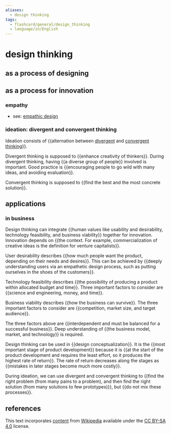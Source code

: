 ```yaml
---
aliases:
  - design thinking
tags:
  - flashcard/general/design_thinking
  - language/in/English
---
```


# design thinking

## as a process of designing

## as a process for innovation

### empathy

- see: [empathic design](empathic%20design.md)

### ideation: divergent and convergent thinking

Ideation consists of {{alternation between [divergent](divergent%20thinking.md) and [convergent thinking](convergent%20thinking.md)}}. <!--SR:!2024-08-06,70,310-->

Divergent thinking is supposed to {{enhance creativity of thinkers}}. During divergent thinking, having {{a diverse group of people}} involved is important. Good practice is {{encouraging people to go wild with many ideas, and avoiding evaluation}}. <!--SR:!2024-07-09,48,290!2024-08-07,71,310!2024-07-23,59,310-->

Convergent thinking is supposed to {{find the best and the most concrete solution}}. <!--SR:!2024-07-11,48,290-->

## applications

### in business

Design thinking can integrate {{human values like usability and desirability, technology feasibility, and business viability}} together for innovation. Innovation depends on {{the context. For example, commercialization of creative ideas is the definition for venture capitalists}}. <!--SR:!2024-07-07,38,250!2024-07-24,60,310-->

User desirability describes {{how much people want the product, depending on their needs and desires}}. This can be achieved by {{deeply understanding users via an empathetic design process, such as putting ourselves in the shoes of the customers}}. <!--SR:!2024-09-08,80,270!2024-08-23,73,270-->

Technology feasibility describes {{the possibility of producing a product within allocated budget and time}}. Three important factors to consider are {{science and engineering, money, and time}}. <!--SR:!2024-06-24,34,270!2024-07-22,58,310-->

Business viability describes {{how the business can survive}}. The three important factors to consider are {{competition, market size, and target audience}}. <!--SR:!2024-08-08,61,270!2024-09-01,75,270-->

The three factors above are {{interdependent and must be balanced for a successful business}}. Deep understanding of {{the business model, market, and technology}} is required. <!--SR:!2024-08-16,68,270!2024-08-03,58,270-->

Design thinking can be used in {{design conceptualization}}. It is the {{most important stage of product development}} because it is {{at the start of the product development and requires the least effort, so it produces the highest rate of return}}. The rate of return decreases along the stages as {{mistakes in later stages become much more costly}}. <!--SR:!2024-06-28,38,270!2024-07-10,44,290!2024-07-03,42,290!2024-06-23,31,270-->

During ideation, we can use divergent and convergent thinking to {{find the right problem (from many pains to a problem), and then find the right solution (from many solutions to few prototypes)}}, but {{do not mix these processes}}. <!--SR:!2024-07-13,46,270!2024-08-05,69,310-->

## references

This text incorporates [content](https://en.wikipedia.org/wiki/design_thinking) from [Wikipedia](Wikipedia.md) available under the [CC BY-SA 4.0](https://creativecommons.org/licenses/by-sa/4.0/) license.

